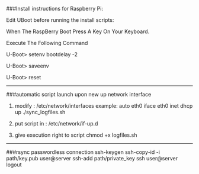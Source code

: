 ###Install instructions for Raspberry Pi:

Edit UBoot before running the install scripts:

When The RaspBerry Boot Press A Key On Your Keyboard.

Execute The Following Command

U-Boot> setenv bootdelay -2

U-Boot> saveenv

U-Boot> reset

----
###automatic script launch upon new up network interface

1) modify : /etc/network/interfaces
example:
auto eth0
iface eth0 inet dhcp
up ./sync_logfiles.sh

2) put script in : /etc/network/if-up.d

3) give execution right to script 
chmod +x logfiles.sh

---
###rsync passwordless connection
ssh-keygen
ssh-copy-id -i path/key.pub user@server
ssh-add path/private_key
ssh user@server
logout

